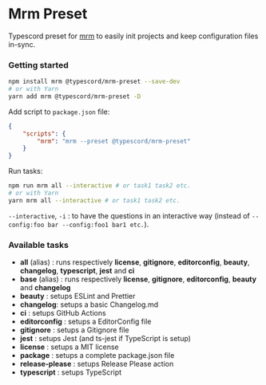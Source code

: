 # Mrm Preset

Typescord preset for [mrm](https://github.com/sapegin/mrm) to easily init projects and keep configuration files in-sync.

### Getting started

```sh
npm install mrm @typescord/mrm-preset --save-dev
# or with Yarn
yarn add mrm @typescord/mrm-preset -D
```

Add script to `package.json` file:

```json
{
	"scripts": {
		"mrm": "mrm --preset @typescord/mrm-preset"
	}
}
```

Run tasks:

```sh
npm run mrm all --interactive # or task1 task2 etc.
# or with Yarn
yarn mrm all --interactive # or task1 task2 etc.
```

`--interactive`, `-i` : to have the questions in an interactive way (instead of `--config:foo bar --config:foo1 bar1 etc.`).

### Available tasks

- **all** (alias) : runs respectively **license**, **gitignore**, **editorconfig**, **beauty**, **changelog**, **typescript**, **jest** and **ci**
- **base** (alias) : runs respectively **license**, **gitignore**, **editorconfig**, **beauty** and **changelog**
- **beauty** : setups ESLint and Prettier
- **changelog**: setups a basic Changelog.md
- **ci** : setups GitHub Actions
- **editorconfig** : setups a EditorConfig file
- **gitignore** : setups a Gitignore file
- **jest** : setups Jest (and ts-jest if TypeScript is setup)
- **license** : setups a MIT license
- **package** : setups a complete package.json file
- **release-please** : setups Release Please action
- **typescript** : setups TypeScript
